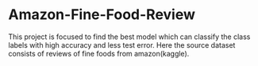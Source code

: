 # Amazon-Fine-Food-Review
This project is focused to find the best model which can classify the class labels with high accuracy and less test error. Here the source dataset consists of reviews of fine foods from amazon(kaggle).
